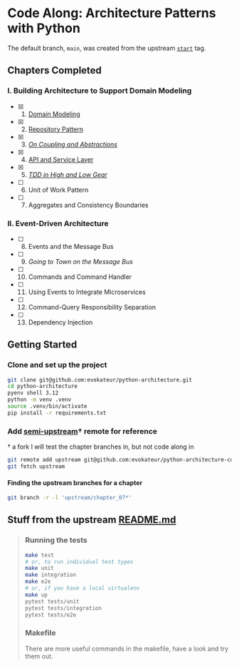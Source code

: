 # Code Along: Architecture Patterns with Python

The default branch, `main`, was created from the upstream
[`start`](https://github.com/cosmicpython/code/releases/tag/start) tag.

## Chapters Completed

### I. Building Architecture to Support Domain Modeling

- [x] 1. [Domain Modeling](https://github.com/evokateur/python-architecture/pull/1/files)

- [x] 2. [Repository Pattern](https://github.com/evokateur/python-architecture/pull/2/files)

- [x] 3. [*On Coupling and Abstractions*](https://github.com/evokateur/python-architecture/pull/3/files)

- [x] 4. [API and Service Layer](https://github.com/evokateur/python-architecture/pull/4/files)

- [x] 5. [*TDD in High and Low Gear*](https://github.com/evokateur/python-architecture/pull/5/files)

- [ ] 6. Unit of Work Pattern

- [ ] 7. Aggregates and Consistency Boundaries

### II. Event-Driven Architecture

- [ ] 8. Events and the Message Bus

- [ ] 9. *Going to Town on the Message Bus*

- [ ] 10. Commands and Command Handler

- [ ] 11. Using Events to Integrate Microservices

- [ ] 12. Command-Query Responsibility Separation

- [ ] 13. Dependency Injection

## Getting Started

### Clone and set up the project

```sh
git clone git@github.com:evokateur/python-architecture.git
cd python-architecture
pyenv shell 3.12
python -m venv .venv
source .venv/bin/activate
pip install -r requirements.txt
```

### Add [semi-upstream](https://github.com/evokateur/python-architecture-code)† remote for reference

† a fork I will test the chapter branches in, but not code along in

```sh
git remote add upstream git@github.com:evokateur/python-architecture-code.git
git fetch upstream
```

#### Finding the upstream branches for a chapter

```sh
git branch -r -l 'upstream/chapter_07*'
```

## Stuff from the upstream [README.md](https://github.com/cosmicpython/code/blob/master/README.md)

>### Running the tests
>
>```sh
>make test
># or, to run individual test types
>make unit
>make integration
>make e2e
># or, if you have a local virtualenv
>make up
>pytest tests/unit
>pytest tests/integration
>pytest tests/e2e
>```
>
>### Makefile
>
>There are more useful commands in the makefile, have a look and try them out.
